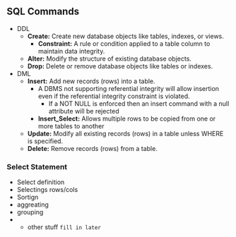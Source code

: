 ## SQL Commands 
- DDL 
	- **Create:** Create new database objects like tables, indexes, or views.
		- **Constraint:** A rule or condition applied to a table column to maintain data integrity.
	- **Alter:** Modify the structure of existing database objects.
	- **Drop:** Delete or remove database objects like tables or indexes.
- DML
	- **Insert:** Add new records (rows) into a table.
		- A DBMS not supporting referential integrity will allow insertion even if the referential integrity constraint is violated.
			- If a NOT NULL is enforced then an insert command with a null attribute will be rejected
		- **Insert_Select:** Allows multiple rows to be copied from one or more tables to another
	- **Update:** Modify all existing records (rows) in a table unless WHERE is specified.
	- **Delete:** Remove records (rows) from a table.


### Select Statement
- Select definition
- Selectings rows/cols
- Sortign
- aggreating
- grouping
- + other stuff `fill in later`